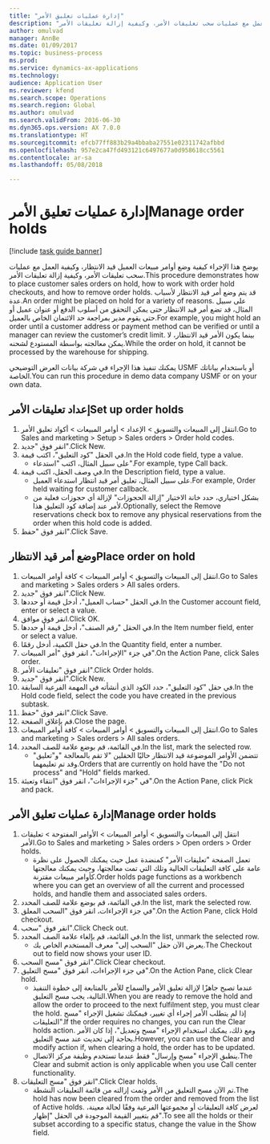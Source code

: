```yaml
--- 
title: "إدارة عمليات تعليق الأمر"
description: "يوضح هذا الإجراء كيفية وضع أوامر مبيعات العميل قيد الانتظار، وكيفية العمل مع عمليات سحب تعليقات الأمر، وكيفية إزالة تعليقات الأمر."
author: omulvad
manager: AnnBe
ms.date: 01/09/2017
ms.topic: business-process
ms.prod: 
ms.service: dynamics-ax-applications
ms.technology: 
audience: Application User
ms.reviewer: kfend
ms.search.scope: Operations
ms.search.region: Global
ms.author: omulvad
ms.search.validFrom: 2016-06-30
ms.dyn365.ops.version: AX 7.0.0
ms.translationtype: HT
ms.sourcegitcommit: efcb77ff883b29a4bbaba27551e02311742afbbd
ms.openlocfilehash: 957e2ca47fd493121c6497677a0d958618cc5561
ms.contentlocale: ar-sa
ms.lasthandoff: 05/08/2018

---
```

# <a name="manage-order-holds"></a><span data-ttu-id="3c804-103">إدارة عمليات تعليق الأمر</span><span class="sxs-lookup"><span data-stu-id="3c804-103">Manage order holds</span></span>

[!include [task guide banner](../../includes/task-guide-banner.md)]

<span data-ttu-id="3c804-104">يوضح هذا الإجراء كيفية وضع أوامر مبيعات العميل قيد الانتظار، وكيفية العمل مع عمليات سحب تعليقات الأمر، وكيفية إزالة تعليقات الأمر.</span><span class="sxs-lookup"><span data-stu-id="3c804-104">This procedure demonstrates how to place customer sales orders on hold, how to work with order hold checkouts, and how to remove order holds.</span></span> <span data-ttu-id="3c804-105">قد يتم وضع أمر قيد الانتظار لأسباب عدة.</span><span class="sxs-lookup"><span data-stu-id="3c804-105">An order might be placed on hold for a variety of reasons.</span></span> <span data-ttu-id="3c804-106">على سبيل المثال، قد تضع أمر قيد الانتظار حتى يمكن التحقق من أسلوب الدفع أو عنوان عميل أو حتى يقوم مدير بمراجعة حد الائتمان الخاص بالعميل.</span><span class="sxs-lookup"><span data-stu-id="3c804-106">For example, you might hold an order until a customer address or payment method can be verified or until a manager can review the customer’s credit limit.</span></span> <span data-ttu-id="3c804-107">بينما يكون الأمر قيد الانتظار، لا يمكن معالجته بواسطة المستودع لشحنه.</span><span class="sxs-lookup"><span data-stu-id="3c804-107">While the order on hold, it cannot be processed by the warehouse for shipping.</span></span> 

<span data-ttu-id="3c804-108">يمكنك تنفيذ هذا الإجراء في شركة بيانات العرض التوضيحي USMF أو باستخدام بياناتك الخاصة.</span><span class="sxs-lookup"><span data-stu-id="3c804-108">You can run this procedure in demo data company USMF or on your own data.</span></span>


## <a name="set-up-order-holds"></a><span data-ttu-id="3c804-109">إعداد تعليقات الأمر</span><span class="sxs-lookup"><span data-stu-id="3c804-109">Set up order holds</span></span>
1. <span data-ttu-id="3c804-110">انتقل إلى المبيعات والتسويق > الإعداد > أوامر المبيعات > أكواد تعليق الأمر‬.</span><span class="sxs-lookup"><span data-stu-id="3c804-110">Go to Sales and marketing > Setup > Sales orders > Order hold codes.</span></span>
2. <span data-ttu-id="3c804-111">انقر فوق "جديد".</span><span class="sxs-lookup"><span data-stu-id="3c804-111">Click New.</span></span>
3. <span data-ttu-id="3c804-112">في الحقل "كود التعليق‬"، اكتب قيمة.</span><span class="sxs-lookup"><span data-stu-id="3c804-112">In the Hold code field, type a value.</span></span>
    * <span data-ttu-id="3c804-113">على سبيل المثال، اكتب "استدعاء".</span><span class="sxs-lookup"><span data-stu-id="3c804-113">For example, type Call back.</span></span>  
4. <span data-ttu-id="3c804-114">في وصف الحقل، اكتب قيمة.</span><span class="sxs-lookup"><span data-stu-id="3c804-114">In the Description field, type a value.</span></span>
    * <span data-ttu-id="3c804-115">على سبيل المثال، تعليق أمر قيد انتظار استدعاء العميل.</span><span class="sxs-lookup"><span data-stu-id="3c804-115">For example, Order held waiting for customer callback.</span></span>  
    * <span data-ttu-id="3c804-116">بشكل اختياري، حدد خانة الاختيار "إزالة الحجوزات‬" لإزالة أي حجوزات‬ فعلية من لأمر عند إضافة كود التعليق هذا.</span><span class="sxs-lookup"><span data-stu-id="3c804-116">Optionally, select the Remove reservations check box to remove any physical reservations from the order when this hold code is added.</span></span>  
5. <span data-ttu-id="3c804-117">انقر فوق "حفظ".</span><span class="sxs-lookup"><span data-stu-id="3c804-117">Click Save.</span></span>

## <a name="place-order-on-hold"></a><span data-ttu-id="3c804-118">وضع أمر قيد الانتظار</span><span class="sxs-lookup"><span data-stu-id="3c804-118">Place order on hold</span></span>
1. <span data-ttu-id="3c804-119">انتقل إلى المبيعات والتسويق > أوامر المبيعات > كافة أوامر المبيعات.</span><span class="sxs-lookup"><span data-stu-id="3c804-119">Go to Sales and marketing > Sales orders > All sales orders.</span></span>
2. <span data-ttu-id="3c804-120">انقر فوق "جديد".</span><span class="sxs-lookup"><span data-stu-id="3c804-120">Click New.</span></span>
3. <span data-ttu-id="3c804-121">في الحقل "حساب العميل"، أدخل قيمة أو حددها.</span><span class="sxs-lookup"><span data-stu-id="3c804-121">In the Customer account field, enter or select a value.</span></span>
4. <span data-ttu-id="3c804-122">انقر فوق موافق.</span><span class="sxs-lookup"><span data-stu-id="3c804-122">Click OK.</span></span>
5. <span data-ttu-id="3c804-123">في الحقل "رقم الصنف"، أدخل قيمة أو حددها.</span><span class="sxs-lookup"><span data-stu-id="3c804-123">In the Item number field, enter or select a value.</span></span>
6. <span data-ttu-id="3c804-124">في حقل الكمية، أدخل رقمًا.</span><span class="sxs-lookup"><span data-stu-id="3c804-124">In the Quantity field, enter a number.</span></span>
7. <span data-ttu-id="3c804-125">في جزء "الإجراءات"، انقر فوق "أمر المبيعات".</span><span class="sxs-lookup"><span data-stu-id="3c804-125">On the Action Pane, click Sales order.</span></span>
8. <span data-ttu-id="3c804-126">انقر فوق "تعليقات الأمر‬".</span><span class="sxs-lookup"><span data-stu-id="3c804-126">Click Order holds.</span></span>
9. <span data-ttu-id="3c804-127">انقر فوق "جديد".</span><span class="sxs-lookup"><span data-stu-id="3c804-127">Click New.</span></span>
10. <span data-ttu-id="3c804-128">في حقل "كود التعليق"، حدد الكود الذي أنشأته في المهمة الفرعية السابقة.</span><span class="sxs-lookup"><span data-stu-id="3c804-128">In the Hold code field, select the code you have created in the previous subtask.</span></span>
11. <span data-ttu-id="3c804-129">انقر فوق "حفظ".</span><span class="sxs-lookup"><span data-stu-id="3c804-129">Click Save.</span></span>
12. <span data-ttu-id="3c804-130">قم بإغلاق الصفحة.</span><span class="sxs-lookup"><span data-stu-id="3c804-130">Close the page.</span></span>
13. <span data-ttu-id="3c804-131">انتقل إلى المبيعات والتسويق > أوامر المبيعات > كافة أوامر المبيعات.</span><span class="sxs-lookup"><span data-stu-id="3c804-131">Go to Sales and marketing > Sales orders > All sales orders.</span></span>
14. <span data-ttu-id="3c804-132">في القائمة، قم بوضع علامة للصف المحدد.</span><span class="sxs-lookup"><span data-stu-id="3c804-132">In the list, mark the selected row.</span></span>
    * <span data-ttu-id="3c804-133">تتضمن الأوامر الموضوعة قيد الانتظار حاليًا الحقلين "‏‫لا تقم بالمعالجة‬ "و"تعليق‬" وقد تم تعليمهما.</span><span class="sxs-lookup"><span data-stu-id="3c804-133">Orders that are currently on hold have the "Do not process" and "Hold" fields marked.</span></span>    
15. <span data-ttu-id="3c804-134">في "جزء الإجراءات"، انقر فوق "انتقاء وتعبئة‬".</span><span class="sxs-lookup"><span data-stu-id="3c804-134">On the Action Pane, click Pick and pack.</span></span>

## <a name="manage-order-holds"></a><span data-ttu-id="3c804-135">إدارة عمليات تعليق الأمر</span><span class="sxs-lookup"><span data-stu-id="3c804-135">Manage order holds</span></span>
1. <span data-ttu-id="3c804-136">انتقل إلى المبيعات والتسويق > أوامر المبيعات > الأوامر المفتوحة > تعليقات الأمر‬.</span><span class="sxs-lookup"><span data-stu-id="3c804-136">Go to Sales and marketing > Sales orders > Open orders > Order holds.</span></span>
    * <span data-ttu-id="3c804-137">تعمل الصفحة "تعليقات الأمر‬" كمنضدة عمل حيث يمكنك الحصول على نظرة عامة على كافة التعليقات الحالية وتلك التي تمت معالجتها، وحيث يمكنك معالجتها كأوامر مبيعات مقترنة.</span><span class="sxs-lookup"><span data-stu-id="3c804-137">Order holds page functions as a workbench where you can get an overview of all the current and processed holds, and handle them and associated sales orders.</span></span>      
2. <span data-ttu-id="3c804-138">في القائمة، قم بوضع علامة للصف المحدد.</span><span class="sxs-lookup"><span data-stu-id="3c804-138">In the list, mark the selected row.</span></span>
3. <span data-ttu-id="3c804-139">في جزء الإجراءات، انقر فوق "السحب المعلق".</span><span class="sxs-lookup"><span data-stu-id="3c804-139">On the Action Pane, click Hold checkout.</span></span>
4. <span data-ttu-id="3c804-140">انقر فوق "سحب".</span><span class="sxs-lookup"><span data-stu-id="3c804-140">Click Check out.</span></span>
5. <span data-ttu-id="3c804-141">في القائمة، قم بإلغاء علامة الصف المحدد.</span><span class="sxs-lookup"><span data-stu-id="3c804-141">In the list, unmark the selected row.</span></span>
    * <span data-ttu-id="3c804-142">يعرض الآن حقل "السحب إلى" معرف المستخدم الخاص بك.</span><span class="sxs-lookup"><span data-stu-id="3c804-142">The Checkout out to field now shows your user ID.</span></span>   
6. <span data-ttu-id="3c804-143">انقر فوق "مسح السحب".</span><span class="sxs-lookup"><span data-stu-id="3c804-143">Click Clear checkout.</span></span>
7. <span data-ttu-id="3c804-144">في جزء الإجراءات، انقر فوق "مسح التعليق".</span><span class="sxs-lookup"><span data-stu-id="3c804-144">On the Action Pane, click Clear hold.</span></span>
    * <span data-ttu-id="3c804-145">عندما تصبح جاهزًا لإزالة تعليق الأمر والسماح للأمر بالمتابعة إلى خطوة التنفيذ التالية، يجب مسح التعليق.</span><span class="sxs-lookup"><span data-stu-id="3c804-145">When you are ready to remove the hold and allow the order to proceed to the next fulfilment step, you must clear the hold.</span></span> <span data-ttu-id="3c804-146">إذا لم يتطلب الأمر إجراء أي تغيير، فيمكنك تشغيل الإجراء "مسح التعليقات‬".</span><span class="sxs-lookup"><span data-stu-id="3c804-146">If the order requires no changes, you can run the Clear holds action.</span></span> <span data-ttu-id="3c804-147">ومع ذلك، يمكنك استخدام الإجراء "مسح وتعديل‬"، إذا كان الأمر بحاجة إلى تحديث عند مسح التعليق.</span><span class="sxs-lookup"><span data-stu-id="3c804-147">However, you can use the Clear and modify action if, when clearing a hold, the order has to be updated.</span></span>      
    * <span data-ttu-id="3c804-148">ينطبق الإجراء "مسح وإرسال" فقط عندما تستخدم وظيفة مركز الاتصال‬.</span><span class="sxs-lookup"><span data-stu-id="3c804-148">The Clear and submit action is only applicable when you use Call center functionality.</span></span>  
8. <span data-ttu-id="3c804-149">انقر فوق "مسح التعليقات‬".</span><span class="sxs-lookup"><span data-stu-id="3c804-149">Click Clear holds.</span></span>
    * <span data-ttu-id="3c804-150">تم الآن مسح التعليق من الأمر وتمت إزالته من قائمة التعليقات النشطة.</span><span class="sxs-lookup"><span data-stu-id="3c804-150">The hold has now been cleared from the order and removed from the list of Active holds.</span></span> <span data-ttu-id="3c804-151">لعرض كافة التعليقات أو مجموعتها الفرعية وفقًا لحالة معينة، قم بتغيير القيمة الموجودة في الحقل "إظهار".</span><span class="sxs-lookup"><span data-stu-id="3c804-151">To see all the holds or their subset according to a specific status, change the value in the Show field.</span></span>     


